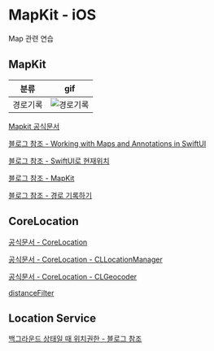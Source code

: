 # MapKit - iOS

Map 관련 연습

## MapKit

| 분류     | gif                                                                                                                                                                    |
| -------- | ---------------------------------------------------------------------------------------------------------------------------------------------------------------------- |
| 경로기록 | ![경로기록](https://github.com/BOLTB0X/MapKit-iOS/blob/main/history/%EB%B0%B1%EA%B7%B8%EB%9D%BC%EC%9A%B4%EC%83%81%ED%83%9C_%ED%85%8C%EC%8A%A4%ED%8A%B804.gif?raw=true) |

[Mapkit 공식문서](https://developer.apple.com/documentation/mapkit/mapkit_for_swiftui)
<br/>

[블로그 참조 - Working with Maps and Annotations in SwiftUI](https://www.appcoda.com/swiftui-maps/#google_vignette)
<br/>

[블로그 참조 - SwiftUI로 현재위치](https://kka3seb.tistory.com/1185)
<br/>

[블로그 참조 - MapKit](https://codekodo.tistory.com/210#1.%20%EC%82%AC%EC%9A%A9%EC%9E%90%EA%B0%80%20%EC%A7%80%EB%8F%84%EB%A5%BC%20%EC%9B%80%EC%A7%81%EC%9D%B4%EB%A9%B4%20%EC%9B%80%EC%A7%81%EC%9D%B8%20%EC%A2%8C%ED%91%9C%EC%97%90%20%EB%8C%80%ED%95%9C%20%EB%8F%84%EB%A1%9C%EB%AA%85%20%EC%A3%BC%EC%86%8C%EB%A5%BC%20%EC%8B%A4%EC%8B%9C%EA%B0%84%EC%9C%BC%EB%A1%9C%20%EA%B0%80%EC%A0%B8%EC%98%A4%EA%B8%B0-1)

[블로그 참조 - 경로 기록하기](https://ios-developer-storage.tistory.com/entry/%EB%9F%AC%EB%8B%9D-%EC%95%B1-%EA%B0%9C%EB%B0%9C%EA%B8%B0-1-%EB%8B%AC%EB%A6%B0-%EA%B2%BD%EB%A1%9C%EB%A5%BC-%EA%B8%B0%EB%A1%9D%ED%95%98%EA%B8%B0)

## CoreLocation

[공식문서 - CoreLocation](https://developer.apple.com/documentation/corelocation)
<br/>

[공식문서 - CoreLocation - CLLocationManager](https://developer.apple.com/documentation/corelocation/cllocationmanager)
<br/>

[공식문서 - CoreLocation - CLGeocoder](https://developer.apple.com/documentation/corelocation/clgeocoder)
<br/>

[distanceFilter](https://developer.apple.com/documentation/corelocation/cllocationmanager/1423500-distancefilter)

## Location Service

[백그라운드 상태일 때 위치권한 - 블로그 참조](https://hyesunzzang.tistory.com/257)
